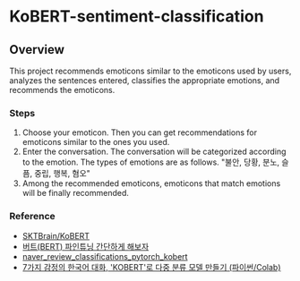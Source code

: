# KoBERT-sentiment-classification

## Overview

This project recommends emoticons similar to the emoticons used by users, analyzes the sentences entered, classifies the appropriate emotions, and recommends the emoticons.

### Steps

1. Choose your emoticon. Then you can get recommendations for emoticons similar to the ones you used.
2. Enter the conversation. The conversation will be categorized according to the emotion. The types of emotions are as follows. "불안, 당황, 분노, 슬픔, 중립, 행복, 혐오"
3. Among the recommended emoticons, emoticons that match emotions will be finally recommended.

### Reference

- [SKTBrain/KoBERT](https://github.com/SKTBrain/KoBERT)
- [버트(BERT) 파인튜닝 간단하게 해보자](http://freesearch.pe.kr/archives/4963)
- [naver_review_classifications_pytorch_kobert](https://colab.research.google.com/github/SKTBrain/KoBERT/blob/master/scripts/NSMC/naver_review_classifications_pytorch_kobert.ipynb)
- [7가지 감정의 한국어 대화, 'KOBERT'로  다중 분류 모델 만들기 (파이썬/Colab)](https://dinolabs.tistory.com/271?category=1203530)
